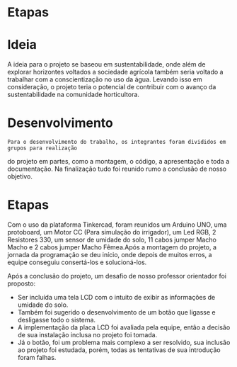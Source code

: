 # Etapas

# Ideia

  A ideia para o projeto se baseou em sustentabilidade, onde além de explorar horizontes voltados a 
sociedade agrícola também seria voltado a trabalhar com a conscientização no uso da água.
Levando isso em consideração, o projeto teria o potencial de contribuir com o avanço da
sustentabilidade na comunidade horticultora.

# Desenvolvimento

    Para o desenvolvimento do trabalho, os integrantes foram divididos em grupos para realização
do projeto em partes, como a montagem, o código, a apresentação e toda a documentação.
Na finalização tudo foi reunido rumo a conclusão de nosso objetivo.

# Etapas

  Com o uso da plataforma Tinkercad, foram reunidos um Arduino UNO, uma protoboard, um Motor CC 
(Para simulação do irrigador), um Led RGB, 2 Resistores 330, um sensor de umidade do solo, 
11 cabos jumper Macho Macho e 2 cabos jumper Macho Fêmea.Após a montagem do projeto, a jornada da 
programação se deu início, onde depois de muitos erros, a equipe conseguiu consertá-los e
solucioná-los. 

  Após a conclusão do projeto, um desafio de nosso professor orientador foi proposto: 
  + Ser incluída uma tela LCD com o intuito de exibir as informações de umidade do solo.
  + Também foi sugerido o desenvolvimento de um botão que ligasse e desligasse todo o sistema.
  + A implementação da placa LCD foi avaliada pela equipe, então a decisão de sua instalação 
inclusa no projeto foi tomada.
  + Já o botão, foi um problema mais complexo a ser resolvido, sua inclusão ao
  projeto foi estudada, porém, todas as tentativas de sua introdução foram falhas.
